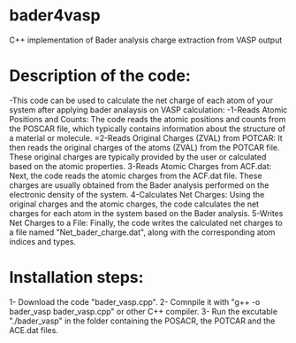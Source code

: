 # bader4vasp
C++ implementation of Bader analysis charge extraction from VASP output

# Description of the code:
-This code can be used to calculate the net charge of each atom of your system after applying bader analaysis on VASP calculation:
-1-Reads Atomic Positions and Counts: The code reads the atomic positions and counts from the POSCAR file, which typically contains information about the structure of a material or molecule.
=2-Reads Original Charges (ZVAL) from POTCAR: It then reads the original charges of the atoms (ZVAL) from the POTCAR file. These original charges are typically provided by the user or calculated based on the atomic properties.
3-Reads Atomic Charges from ACF.dat: Next, the code reads the atomic charges from the ACF.dat file. These charges are usually obtained from the Bader analysis performed on the electronic density of the system.
4-Calculates Net Charges: Using the original charges and the atomic charges, the code calculates the net charges for each atom in the system based on the Bader analysis.
5-Writes Net Charges to a File: Finally, the code writes the calculated net charges to a file named "Net_bader_charge.dat", along with the corresponding atom indices and types.

# Installation steps:
1- Download the code "bader_vasp.cpp".
2- Comnpile it with "g++ -o bader_vasp bader_vasp.cpp" or other C++ compiler.
3- Run the excutable "./bader_vasp" in the folder containing the POSACR, the POTCAR and the ACE.dat files.
